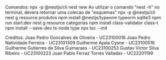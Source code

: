 Comandos:
npx -p @nestjs/cli nest new
Ao utilizar o comando "nest -h" no terminal, devera retornar uma colecao de "esquemas"
npx -p @nestjs/cli nest g resource produtos
npm install @nestjs/typeorm typeorm sqlite3
npm run start:dev
nest g resource categorias
npm install class-validator class-t
npm install --save-dev ts-node type
npx tsc --init

Creditos:
Joao Pedro Goncalves de Oliveira - UC23100016
Joao Pedro Natividade Ferreira - UC23101309
Guilherme Ayala Cysne - UC23100516
Guilherme Gutierres da Silva Guimaraes - UC23100253
Gustav Victor Silva Ribeiro - UC23100223
Juan Pablo Ferraz Torres Valladas - UC22201199 
